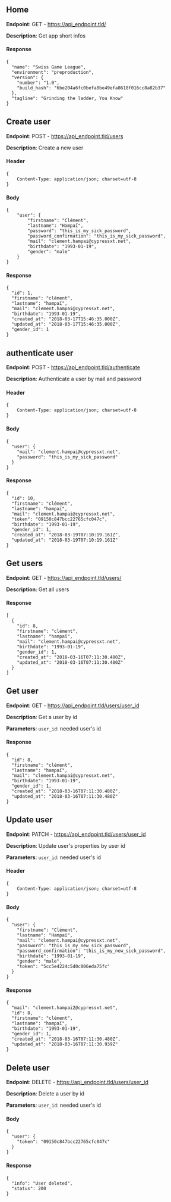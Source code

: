 ## Home

**Endpoint**: GET - https://api_endpoint.tld/

**Description**: Get app short infos

#### Response
```
{
  "name": "Swiss Game League",
  "environment": "preproduction",
  "version": {
    "number": "1.0",
    "build_hash": "6be204a6fc0befa8be49efa8618f016cc8a82b37"
  },
  "tagline": "Grinding the ladder, You Know"
}
```

## Create user

**Endpoint**: POST - https://api_endpoint.tld/users

**Description**: Create a new user

#### Header
```
{
	Content-Type: application/json; charset=utf-8
}
```


#### Body
```
{
	"user": {
		"firstname": "Clément",
		"lastname": "Hampaï",
		"password": "this_is_my_sick_password",
		"password_confirmation": "this_is_my_sick_password",
		"mail": "clement.hampai@cypressxt.net",
		"birthdate": "1993-01-19",
		"gender": "male"
	}
}
```

#### Response
```
{
  "id": 1,
  "firstname": "clément",
  "lastname": "hampaï",
  "mail": "clement.hampai@cypressxt.net",
  "birthdate": "1993-01-19",
  "created_at": "2018-03-17T15:46:35.000Z",
  "updated_at": "2018-03-17T15:46:35.000Z",
  "gender_id": 1
}
```

## authenticate user

**Endpoint**: POST - https://api_endpoint.tld/authenticate

**Description**: Authenticate a user by mail and password

#### Header
```
{
	Content-Type: application/json; charset=utf-8
}
```


#### Body
```
{
  "user": {
    "mail": "clement.hampai@cypressxt.net",
    "password": "this_is_my_sick_password"
  }
}
```

#### Response
```
{
  "id": 10,
  "firstname": "clément",
  "lastname": "hampaï",
  "mail": "clement.hampai@cypressxt.net",
  "token": "09150c847bcc22765cfc047c",
  "birthdate": "1993-01-19",
  "gender_id": 1,
  "created_at": "2018-03-19T07:10:19.161Z",
  "updated_at": "2018-03-19T07:10:19.161Z"
}
```

## Get users

**Endpoint**: GET - https://api_endpoint.tld/users/

**Description**: Get all users


#### Response
```
[
  {
    "id": 8,
    "firstname": "clément",
    "lastname": "hampaï",
    "mail": "clement.hampai@cypressxt.net",
    "birthdate": "1993-01-19",
    "gender_id": 1,
    "created_at": "2018-03-16T07:11:30.480Z",
    "updated_at": "2018-03-16T07:11:30.480Z"
  }
]
```

## Get user

**Endpoint**: GET - https://api_endpoint.tld/users/user_id

**Description**: Get a user by id

**Parameters**: `user_id`: needed user's id


#### Response
```
{
  "id": 8,
  "firstname": "clément",
  "lastname": "hampaï",
  "mail": "clement.hampai@cypressxt.net",
  "birthdate": "1993-01-19",
  "gender_id": 1,
  "created_at": "2018-03-16T07:11:30.480Z",
  "updated_at": "2018-03-16T07:11:30.480Z"
}
```

## Update user

**Endpoint**: PATCH - https://api_endpoint.tld/users/user_id

**Description**: Update user's properties by user id

**Parameters**: `user_id`: needed user's id


#### Header
```
{
	Content-Type: application/json; charset=utf-8
}
```


#### Body
```
{
  "user": {
    "firstname": "Clément",
    "lastname": "Hampaï",
    "mail": "clement.hampai@cypressxt.net",
    "password": "this_is_my_new_sick_password",
    "password_confirmation": "this_is_my_new_sick_password",
    "birthdate": "1993-01-19",
    "gender": "male",
    "token": "5cc5e4224c5d0c006eda75fc"
  }
}
```

#### Response
```
{
  "mail": "clement.hampai2@cypressxt.net",
  "id": 8,
  "firstname": "clément",
  "lastname": "hampaï",
  "birthdate": "1993-01-19",
  "gender_id": 1,
  "created_at": "2018-03-16T07:11:30.480Z",
  "updated_at": "2018-03-16T07:11:30.939Z"
}
```

## Delete user

**Endpoint**: DELETE - https://api_endpoint.tld/users/user_id

**Description**: Delete a user by id

**Parameters**: `user_id`: needed user's id



#### Body
```
{
  "user": {
    "token": "09150c847bcc22765cfc047c"
  }
}
```

#### Response
```
{
  "info": "User deleted",
  "status": 200
}
```
